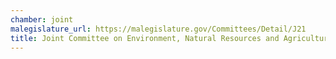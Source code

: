 ```yaml
---
chamber: joint
malegislature_url: https://malegislature.gov/Committees/Detail/J21
title: Joint Committee on Environment, Natural Resources and Agriculture
---
```


